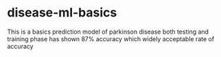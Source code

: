 # disease-ml-basics

This is a basics prediction model of parkinson disease both testing and training phase has shown 87% accuracy which widely acceptable rate of accuracy

